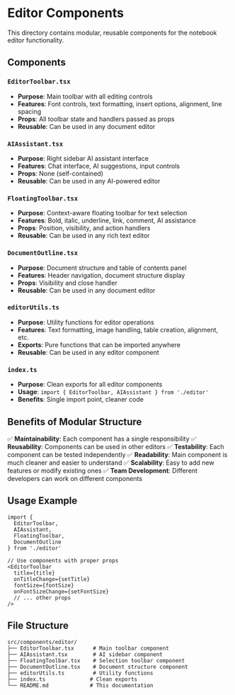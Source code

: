 # Editor Components

This directory contains modular, reusable components for the notebook editor functionality.

## Components

### `EditorToolbar.tsx`
- **Purpose**: Main toolbar with all editing controls
- **Features**: Font controls, text formatting, insert options, alignment, line spacing
- **Props**: All toolbar state and handlers passed as props
- **Reusable**: Can be used in any document editor

### `AIAssistant.tsx`
- **Purpose**: Right sidebar AI assistant interface
- **Features**: Chat interface, AI suggestions, input controls
- **Props**: None (self-contained)
- **Reusable**: Can be used in any AI-powered editor

### `FloatingToolbar.tsx`
- **Purpose**: Context-aware floating toolbar for text selection
- **Features**: Bold, italic, underline, link, comment, AI assistance
- **Props**: Position, visibility, and action handlers
- **Reusable**: Can be used in any rich text editor

### `DocumentOutline.tsx`
- **Purpose**: Document structure and table of contents panel
- **Features**: Header navigation, document structure display
- **Props**: Visibility and close handler
- **Reusable**: Can be used in any document editor

### `editorUtils.ts`
- **Purpose**: Utility functions for editor operations
- **Features**: Text formatting, image handling, table creation, alignment, etc.
- **Exports**: Pure functions that can be imported anywhere
- **Reusable**: Can be used in any editor component

### `index.ts`
- **Purpose**: Clean exports for all editor components
- **Usage**: `import { EditorToolbar, AIAssistant } from './editor'`
- **Benefits**: Single import point, cleaner code

## Benefits of Modular Structure

✅ **Maintainability**: Each component has a single responsibility
✅ **Reusability**: Components can be used in other editors
✅ **Testability**: Each component can be tested independently
✅ **Readability**: Main component is much cleaner and easier to understand
✅ **Scalability**: Easy to add new features or modify existing ones
✅ **Team Development**: Different developers can work on different components

## Usage Example

```tsx
import {
  EditorToolbar,
  AIAssistant,
  FloatingToolbar,
  DocumentOutline
} from './editor'

// Use components with proper props
<EditorToolbar
  title={title}
  onTitleChange={setTitle}
  fontSize={fontSize}
  onFontSizeChange={setFontSize}
  // ... other props
/>
```

## File Structure

```
src/components/editor/
├── EditorToolbar.tsx      # Main toolbar component
├── AIAssistant.tsx        # AI sidebar component
├── FloatingToolbar.tsx    # Selection toolbar component
├── DocumentOutline.tsx    # Document structure component
├── editorUtils.ts         # Utility functions
├── index.ts              # Clean exports
└── README.md             # This documentation
``` 
